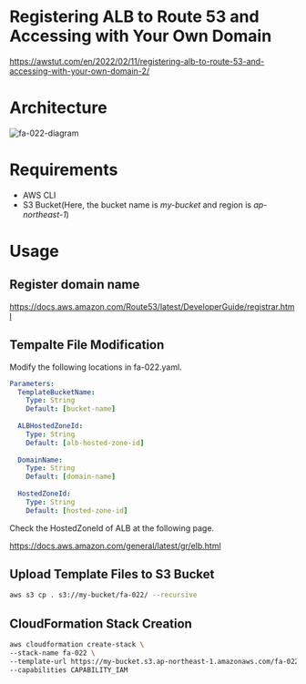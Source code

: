 # Registering ALB to Route 53 and Accessing with Your Own Domain

https://awstut.com/en/2022/02/11/registering-alb-to-route-53-and-accessing-with-your-own-domain-2/

# Architecture

![fa-022-diagram](https://user-images.githubusercontent.com/84276199/195983226-6f4cdc47-678f-4bce-9d0c-6ac6f2b5c82b.png)

# Requirements

* AWS CLI
* S3 Bucket(Here, the bucket name is *my-bucket* and region is *ap-northeast-1*)

# Usage

## Register domain name

https://docs.aws.amazon.com/Route53/latest/DeveloperGuide/registrar.html

## Tempalte File Modification

Modify the following locations in fa-022.yaml.

```yaml
Parameters:
  TemplateBucketName:
    Type: String
    Default: [bucket-name]
    
  ALBHostedZoneId:
    Type: String
    Default: [alb-hosted-zone-id]
    
  DomainName:
    Type: String
    Default: [domain-name]
    
  HostedZoneId:
    Type: String
    Default: [hosted-zone-id]
```

Check the HostedZoneId of ALB at the following page.

https://docs.aws.amazon.com/general/latest/gr/elb.html

## Upload  Template Files to S3 Bucket

```bash
aws s3 cp . s3://my-bucket/fa-022/ --recursive
```

## CloudFormation Stack Creation

```bash
aws cloudformation create-stack \
--stack-name fa-022 \
--template-url https://my-bucket.s3.ap-northeast-1.amazonaws.com/fa-022/fa-022.yaml \
--capabilities CAPABILITY_IAM
```
